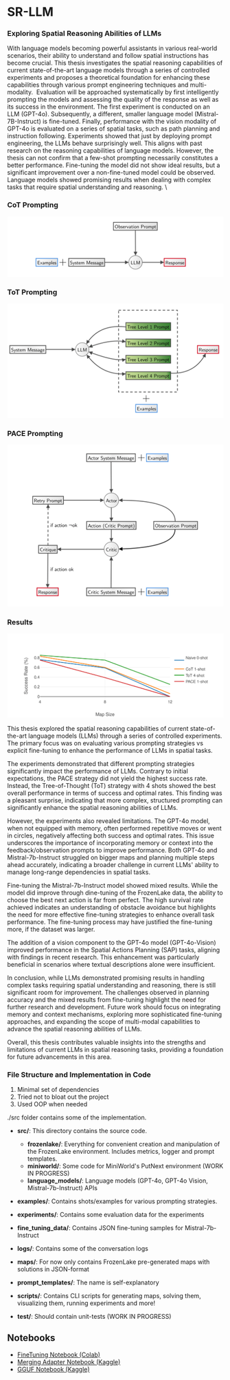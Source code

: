 # SR-LLM

### Exploring Spatial Reasoning Abilities of LLMs

With language models becoming powerful assistants in various real-world scenarios, their ability to understand and follow spatial instructions has become crucial. ⁤⁤This thesis investigates the spatial reasoning capabilities of current state-of-the-art language models through a series of controlled experiments and proposes a theoretical foundation for enhancing these capabilities through various prompt engineering techniques and multi-modality. ⁤
Evaluation will be approached systematically by first intelligently prompting the models and assessing the quality of the response as well as its success in the environment. The first experiment is conducted on an LLM (GPT-4o). Subsequently, a different, smaller language model (Mistral-7B-Instruct) is fine-tuned. Finally, performance with the vision modality of GPT-4o is evaluated on a series of spatial tasks, such as path planning and instruction following. Experiments showed that just by deploying prompt engineering, the LLMs behave surprisingly well. This aligns with past research on the reasoning capabilities of language models. However, the thesis can not confirm that a few-shot prompting necessarily constitutes a better performance. Fine-tuning the model did not show ideal results, but a significant improvement over a non-fine-tuned model could be observed. Language models showed promising results when dealing with complex tasks that require spatial understanding and reasoning. \\ 


### CoT Prompting
![Image 1](readme_assets/cot-prompt-1.png)

### ToT Prompting
![Image 2](readme_assets/tot-prompt-1.png)

### PACE Prompting
![Image 3](readme_assets/ac-prompt-1.png)

### Results 
![Image 4](readme_assets/success-vs-size-1.png)

This thesis explored the spatial reasoning capabilities of current state-of-the-art language models (LLMs) through a series of controlled experiments. The primary focus was on evaluating various prompting strategies vs explicit fine-tuning to enhance the performance of LLMs in spatial tasks.

The experiments demonstrated that different prompting strategies significantly impact the performance of LLMs. Contrary to initial expectations, the PACE strategy did not yield the highest success rate. Instead, the Tree-of-Thought (ToT) strategy with 4 shots showed the best overall performance in terms of success and optimal rates. This finding was a pleasant surprise, indicating that more complex, structured prompting can significantly enhance the spatial reasoning abilities of LLMs.

However, the experiments also revealed limitations. The GPT-4o model, when not equipped with memory, often performed repetitive moves or went in circles, negatively affecting both success and optimal rates. This issue underscores the importance of incorporating memory or context into the feedback/observation prompts to improve performance. Both GPT-4o and Mistral-7b-Instruct struggled on bigger maps and planning multiple steps ahead accurately, indicating a broader challenge in current LLMs' ability to manage long-range dependencies in spatial tasks.

Fine-tuning the Mistral-7b-Instruct model showed mixed results. While the model did improve through dine-tuning of the FrozenLake data, the ability to choose the best next action is far from perfect. The high survival rate achieved indicates an understanding of obstacle avoidance but highlights the need for more effective fine-tuning strategies to enhance overall task performance. The fine-tuning process may have justified the fine-tuning more, if the dataset was larger.

The addition of a vision component to the GPT-4o model (GPT-4o-Vision) improved performance in the Spatial Actions Planning (SAP) tasks, aligning with findings in recent research. This enhancement was particularly beneficial in scenarios where textual descriptions alone were insufficient.

In conclusion, while LLMs demonstrated promising results in handling complex tasks requiring spatial understanding and reasoning, there is still significant room for improvement. The challenges observed in planning accuracy and the mixed results from fine-tuning highlight the need for further research and development. Future work should focus on integrating memory and context mechanisms, exploring more sophisticated fine-tuning approaches, and expanding the scope of multi-modal capabilities to advance the spatial reasoning abilities of LLMs.

Overall, this thesis contributes valuable insights into the strengths and limitations of current LLMs in spatial reasoning tasks, providing a foundation for future advancements in this area.

### File Structure and Implementation in Code

1. Minimal set of dependencies
2. Tried not to bloat out the project
3. Used OOP when needed

./src folder contains some of the implementation.

- **src/**: This directory contains the source code. 
  - **frozenlake/**: Everything for convenient creation and manipulation of the FrozenLake environment. Includes metrics, logger and prompt templates.
  - **miniworld/**: Some code for MiniWorld's PutNext environment (WORK IN PROGRESS)
  - **language_models/**: Language models (GPT-4o, GPT-4o Vision, Mistral-7b-Instruct) APIs
  
- **examples/**: Contains shots/examples for various prompting strategies.

- **experiments/**: Contains some evaluation data for the experiments

- **fine_tuning_data/**: Contains JSON fine-tuning samples for Mistral-7b-Instruct 

- **logs/**: Contains some of the conversation logs 

- **maps/**: For now only contains FrozenLake pre-generated maps with solutions in JSON-format 

- **prompt_templates/**: The name is self-explanatory 

- **scripts/**: Contains CLI scripts for generating maps, solving them, visualizing them, running experiments and more! 

- **test/**: Should contain unit-tests (WORK IN PROGRESS) 

## Notebooks

- [FineTuning Notebook (Colab)](https://colab.research.google.com/drive/1KU9aCMk-DjqGXH7EnaV1Q3wxR1G5fYA2)
- [Merging Adapter Notebook (Kaggle)](https://www.kaggle.com/code/arseniikvachan/sr-llm-merge-adapter-with-base-mistral)
- [GGUF Notebook (Kaggle)](https://www.kaggle.com/code/arseniikvachan/sr-llm-quantize-gguf-mistral)


